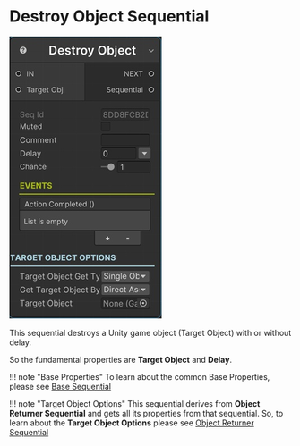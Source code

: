 # Destroy Object Sequential

![Destroy Object](../../img/sequential_destroyobject.jpg)

This sequential destroys a Unity game object (Target Object) with or without delay.

So the fundamental properties are __Target Object__ and __Delay__.

!!! note "Base Properties"
    To learn about the common Base Properties, please see [Base Sequential](../sequential_base.md)

!!! note "Target Object Options"
    This sequential derives from __Object Returner Sequential__ and gets all its properties from that sequential. So, to learn about the __Target Object Options__ please see [Object Returner Sequential](../sequentialobjectreturner/index.md)


